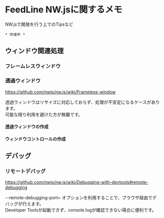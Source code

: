 # FeedLine NW.jsに関するメモ
NW.jsで開発を行う上でのTipsなど

	* 作成中 *

## ウィンドウ関連処理

### フレームレスウィンドウ


### 透過ウィンドウ
<https://github.com/nwjs/nw.js/wiki/Frameless-window>

透過ウィンドウはリサイズに対応しておらず、処理が不安定になるケースがあります。  
可能な限り利用を避けた方が無難です。

#### 透過ウィンドウの作成

#### ウィンドウコントロールの作成


## デバッグ
### リモートデバッグ
<https://github.com/nwjs/nw.js/wiki/Debugging-with-devtools#remote-debugging>

--remote-debugging-port= オプションを利用することで、ブラウザ経由でデバッグが行えます。  
Developer Toolsが起動できず、console.logが確認できない場合に便利です。
